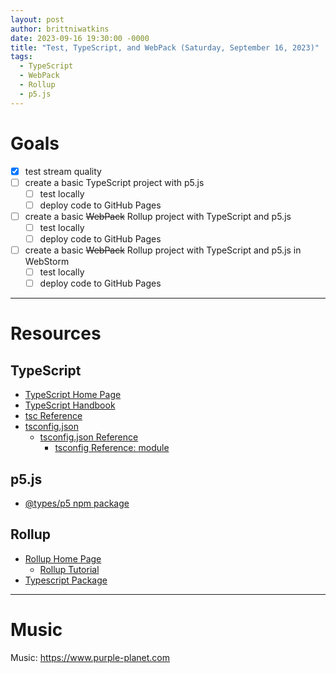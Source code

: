 ```yaml
---
layout: post
author: brittniwatkins
date: 2023-09-16 19:30:00 -0000
title: "Test, TypeScript, and WebPack (Saturday, September 16, 2023)"
tags:
  - TypeScript
  - WebPack
  - Rollup
  - p5.js
---
```


# Goals
- [x] test stream quality
- [ ] create a basic TypeScript project with p5.js
  - [ ] test locally
   - [ ] deploy code to GitHub Pages
- [ ] create a basic ~~WebPack~~ Rollup project with TypeScript and p5.js
   - [ ] test locally
  - [ ] deploy code to GitHub Pages
- [ ] create a basic ~~WebPack~~ Rollup project with TypeScript and p5.js in WebStorm
  - [ ] test locally
  - [ ] deploy code to GitHub Pages

----

# Resources

## TypeScript
- <a href="https://www.typescriptlang.org/" target="_blank" rel="noopener noreferrer">TypeScript Home Page</a>
- <a href="https://www.typescriptlang.org/docs/handbook/intro.html" target="_blank" rel="noopener noreferrer">TypeScript Handbook</a>
- <a href="https://www.typescriptlang.org/docs/handbook/compiler-options.html" target="_blank" rel="noopener noreferrer">tsc Reference</a>
- <a href="https://www.typescriptlang.org/docs/handbook/tsconfig-json.html" target="_blank" rel="noopener noreferrer">tsconfig.json</a>
  - <a href="https://www.typescriptlang.org/tsconfig" target="_blank" rel="noopener noreferrer">tsconfig.json Reference</a>
    - <a href="https://www.typescriptlang.org/tsconfig#module" target="_blank" rel="noopener noreferrer">tsconfig Reference: module</a>

## p5.js
- <a href="https://www.npmjs.com/package/@types/p5" target="_blank" rel="noopener noreferrer">@types/p5 npm package</a>

## Rollup
- <a href="https://rollupjs.org/" target="_blank" rel="noopener noreferrer">Rollup Home Page</a>
  - <a href="https://rollupjs.org/tutorial/" target="_blank" rel="noopener noreferrer">Rollup Tutorial</a>
- <a href="https://github.com/rollup/plugins/tree/master/packages/typescript" target="_blank" rel="noopener noreferrer">Typescript Package</a>

----

# Music

Music: <a href="https://www.purple-planet.com" target="_blank" rel="noopener noreferrer">https://www.purple-planet.com</a>
